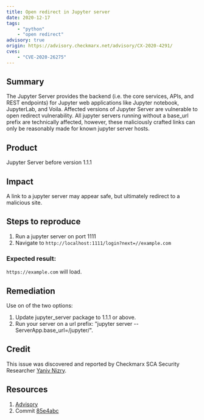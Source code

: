 ```yaml
---
title: Open redirect in Jupyter server
date: 2020-12-17
tags:
	- "python"
	- "open redirect"
advisory: true
origin: https://advisory.checkmarx.net/advisory/CX-2020-4291/
cves:
	- "CVE-2020-26275"
---
```

## Summary
The Jupyter Server provides the backend (i.e. the core services, APIs, and REST endpoints) for Jupyter web applications like Jupyter notebook, JupyterLab, and Voila. Affected versions of Jupyter Server are vulnerable to open redirect vulnerability. All jupyter servers running without a base_url prefix are technically affected, however, these maliciously crafted links can only be reasonably made for known jupyter server hosts.

## Product
Jupyter Server before version 1.1.1

## Impact
A link to a jupyter server may appear safe, but ultimately redirect to a malicious site.

## Steps to reproduce
1. Run a jupyter server on port 1111
2. Navigate to ```http://localhost:1111/login?next=//example.com```

### Expected result:
`https://example.com` will load.

## Remediation
Use on of the two options:
1. Update jupyter_server package to 1.1.1 or above.
2. Run your server on a url prefix: "jupyter server --ServerApp.base_url=/jupyter/".

## Credit
This issue was discovered and reported by Checkmarx SCA Security Researcher [Yaniv Nizry](https://twitter.com/ynizry).

## Resources
1. [Advisory](https://github.com/advisories/GHSA-9f66-54xg-pc2c)
2. Commit [85e4abc](https://github.com/jupyter-server/jupyter_server/commit/85e4abccf6ea9321d29153f73b0bd72ccb3a6bca)
